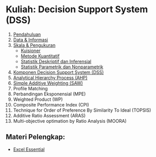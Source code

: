 # Kuliah: Decision Support System (DSS)

1. [Pendahuluan](pendahuluan.md)
2. [Data & Informasi](data-informasi.md)
3. [Skala & Pengukuran](skala-pengukuran.md)
	- [Kuisioner](skala-pengukuran-kuisioner.md)
	- [Metode Kuantitatif](metode-kuantitatif.md)
	- [Statistik Deskriptif dan Inferensial](statistik-deskriptif-inferensial.md)
	- [Statistik Parametrik dan Nonparametrik](parametrik.md)
4. [Komponen Decision Support System (DSS)](komponen-dss.md)
5. [Analytical Hierarchy Process (AHP)](ahp.md)
6. [Simple Additive Weighting (SAW)](saw.md)
7. Profile Matching
8. Perbandingan Eksponensial (MPE)
9. Weighted Product (WP)
10. Composite Performance Index (CPI)
11. Technique for Order of Preference By Similarity To Ideal (TOPSIS)
12. Additive Ratio Assessment (ARAS)
13. Multi-objective optimation by Ratio Analysis (MOORA)

## Materi Pelengkap:
* [Excel Essential](excel-essential.md)